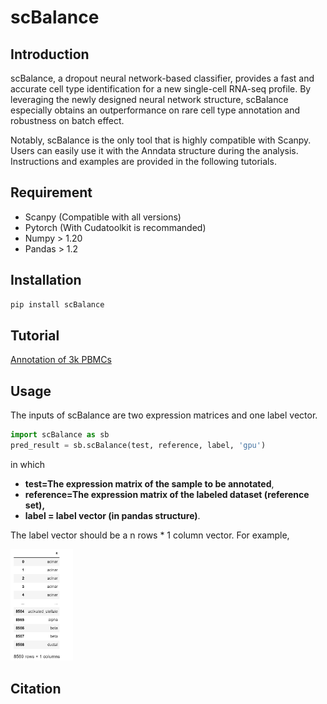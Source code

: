# scBalance

## Introduction

scBalance, a dropout neural network-based classifier, provides a fast and accurate cell type identification for a new single-cell RNA-seq profile. By leveraging the newly designed neural network structure, scBalance especially obtains an outperformance on rare cell type annotation and robustness on batch effect. 

Notably, scBalance is the only tool that is highly compatible with Scanpy. Users can easily use it with the Anndata structure during the analysis. Instructions and examples are provided in the following tutorials.

## Requirement

- Scanpy (Compatible with all versions)
- Pytorch (With Cudatoolkit is recommanded)
- Numpy > 1.20
- Pandas > 1.2

## Installation

```Python
pip install scBalance
```

## Tutorial

[Annotation of 3k PBMCs](https://github.com/yuqcheng/scBalance/blob/main/Tutorial/scBalance%20Tuotrial_Annotation%20of%203k%20PBMCs.ipynb)

## Usage

The inputs of scBalance are two expression matrices and one label vector. 

```Python
import scBalance as sb
pred_result = sb.scBalance(test, reference, label, 'gpu')
```

in which 

- **test=The expression matrix of the sample to be annotated**,
- **reference=The expression matrix of the labeled dataset (reference set),** 
- **label = label vector (in pandas structure)**.

The label vector should be a n rows \* 1 column vector. For example,

<img src="https://github.com/yuqcheng/scBalance/blob/main/Tutorial/usage1.png" width=100/>

## Citation

